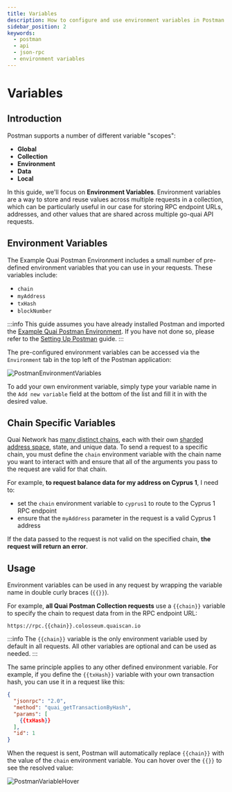 ```yaml
---
title: Variables
description: How to configure and use environment variables in Postman for the Quai Network API.
sidebar_position: 2
keywords:
  - postman
  - api
  - json-rpc
  - environment variables
---
```


# Variables

## Introduction

Postman supports a number of different variable "scopes":

- **Global**
- **Collection**
- **Environment**
- **Data**
- **Local**

In this guide, we'll focus on **Environment Variables**. Environment variables are a way to store and reuse values across multiple requests in a collection, which can be particularly useful in our case for storing RPC endpoint URLs, addresses, and other values that are shared across multiple go-quai API requests.

## Environment Variables

The Example Quai Postman Environment includes a small number of pre-defined environment variables that you can use in your requests. These variables include:

- `chain`
- `myAddress`
- `txHash`
- `blockNumber`

:::info
This guide assumes you have already installed Postman and imported the [Example Quai Postman Environment](https://github.com/dominant-strategies/quai-postman-collection). If you have not done so, please refer to the [Setting Up Postman](/develop/go-quai-postman/postman-setup.md#import-environment-variables) guide.
:::

The pre-configured environment variables can be accessed via the `Environment` tab in the top left of the Postman application:

![PostmanEnvironmentVariables](/img/PostmanEnvironmentVariables.png)

To add your own environment variable, simply type your variable name in the `Add new variable` field at the bottom of the list and fill it in with the desired value.

## Chain Specific Variables

Quai Network has [many distinct chains](/develop/networks/#testnet), each with their own [sharded address space](/learn/network/overview#sharded-address-space), state, and unique data. To send a request to a specific chain, you must define the `chain` environment variable with the chain name you want to interact with and ensure that all of the arguments you pass to the request are valid for that chain.

For example, **to request balance data for my address on Cyprus 1**, I need to:

- set the `chain` environment variable to `cyprus1` to route to the Cyprus 1 RPC endpoint
- ensure that the `myAddress` parameter in the request is a valid Cyprus 1 address

If the data passed to the request is not valid on the specified chain, **the request will return an error**.

## Usage

Environment variables can be used in any request by wrapping the variable name in double curly braces (`{{}}`).

For example, **all Quai Postman Collection requests** use a `{{chain}}` variable to specify the chain to request data from in the RPC endpoint URL:

```
https://rpc.{{chain}}.colosseum.quaiscan.io
```

:::info
The `{{chain}}` variable is the only environment variable used by default in all requests. All other variables are optional and can be used as needed.
:::

The same principle applies to any other defined environment variable. For example, if you define the `{{txHash}}` variable with your own transaction hash, you can use it in a request like this:

```json
{
  "jsonrpc": "2.0",
  "method": "quai_getTransactionByHash",
  "params": [
    {{txHash}}
  ],
  "id": 1
}
```

When the request is sent, Postman will automatically replace `{{chain}}` with the value of the `chain` environment variable. You can hover over the `{{}}` to see the resolved value:

![PostmanVariableHover](/img/PostmanVariableHover.png)

